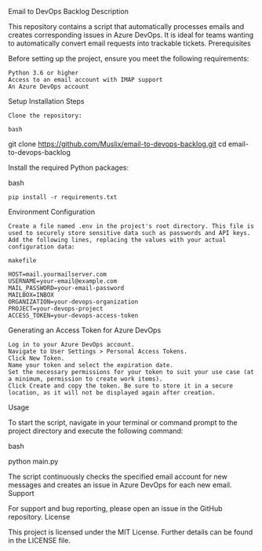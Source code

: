 Email to DevOps Backlog
Description

This repository contains a script that automatically processes emails and creates corresponding issues in Azure DevOps. It is ideal for teams wanting to automatically convert email requests into trackable tickets.
Prerequisites

Before setting up the project, ensure you meet the following requirements:

    Python 3.6 or higher
    Access to an email account with IMAP support
    An Azure DevOps account

Setup
Installation Steps

    Clone the repository:

    bash

git clone https://github.com/Muslix/email-to-devops-backlog.git
cd email-to-devops-backlog

Install the required Python packages:

bash

    pip install -r requirements.txt

Environment Configuration

    Create a file named .env in the project's root directory. This file is used to securely store sensitive data such as passwords and API keys. Add the following lines, replacing the values with your actual configuration data:

    makefile

    HOST=mail.yourmailserver.com
    USERNAME=your-email@example.com
    MAIL_PASSWORD=your-email-password
    MAILBOX=INBOX
    ORGANIZATION=your-devops-organization
    PROJECT=your-devops-project
    ACCESS_TOKEN=your-devops-access-token

Generating an Access Token for Azure DevOps

    Log in to your Azure DevOps account.
    Navigate to User Settings > Personal Access Tokens.
    Click New Token.
    Name your token and select the expiration date.
    Set the necessary permissions for your token to suit your use case (at a minimum, permission to create work items).
    Click Create and copy the token. Be sure to store it in a secure location, as it will not be displayed again after creation.

Usage

To start the script, navigate in your terminal or command prompt to the project directory and execute the following command:

bash

python main.py

The script continuously checks the specified email account for new messages and creates an issue in Azure DevOps for each new email.
Support

For support and bug reporting, please open an issue in the GitHub repository.
License

This project is licensed under the MIT License. Further details can be found in the LICENSE file.
